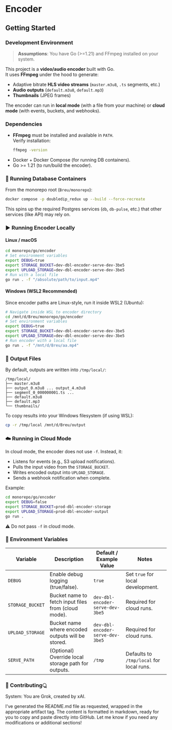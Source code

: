 # Encoder
## Getting Started
### Development Environment
> **Assumptions**: You have Go (>=1.21) and FFmpeg installed on your system.

This project is a **video/audio encoder** built with Go.  
It uses **FFmpeg** under the hood to generate:  
- Adaptive bitrate **HLS video streams** (`master.m3u8`, `.ts` segments, etc.)  
- **Audio outputs** (`default.m3u8`, `default.mp3`)  
- **Thumbnails** (JPEG frames)  

The encoder can run in **local mode** (with a file from your machine) or **cloud mode** (with events, buckets, and webhooks).

### Dependencies
- **FFmpeg** must be installed and available in `PATH`.  
  Verify installation:  
  ```bash
  ffmpeg -version
  ```
- Docker + Docker Compose (for running DB containers).  
- Go >= 1.21 (to run/build the encoder).

### 🐳 Running Database Containers
From the monorepo root (`Breu/monorepo`):  
```bash
docker compose -p doubledip_redux up --build --force-recreate
```
This spins up the required Postgres services (`db`, `db-pulse`, etc.) that other services (like API) may rely on.

### ▶️ Running Encoder Locally
#### Linux / macOS
```bash
cd monorepo/go/encoder
# Set environment variables
export DEBUG=true
export STORAGE_BUCKET=dev-dbl-encoder-serve-dev-3be5
export UPLOAD_STORAGE=dev-dbl-encoder-serve-dev-3be5
# Run with a local file
go run . -f "/absolute/path/to/input.mp4"
```

#### Windows (WSL2 Recommended)
Since encoder paths are Linux-style, run it inside WSL2 (Ubuntu):  
```bash
# Navigate inside WSL to encoder directory
cd /mnt/d/Breu/monorepo/go/encoder
# Set environment variables
export DEBUG=true
export STORAGE_BUCKET=dev-dbl-encoder-serve-dev-3be5
export UPLOAD_STORAGE=dev-dbl-encoder-serve-dev-3be5
# Run encoder with a local file
go run . -f "/mnt/d/Breu/aa.mp4"
```

### 📂 Output Files
By default, outputs are written into `/tmp/local/`:
```
/tmp/local/
├── master.m3u8
├── output_0.m3u8 ... output_4.m3u8
├── segment_0_000000001.ts ...
├── default.m3u8
├── default.mp3
└── thumbnails/
```
To copy results into your Windows filesystem (if using WSL):  
```bash
cp -r /tmp/local /mnt/d/Breu/output
```

### ☁️ Running in Cloud Mode
In cloud mode, the encoder does not use `-f`. Instead, it:  
- Listens for events (e.g., S3 upload notifications).  
- Pulls the input video from the `STORAGE_BUCKET`.  
- Writes encoded output into `UPLOAD_STORAGE`.  
- Sends a webhook notification when complete.  

Example:  
```bash
cd monorepo/go/encoder
export DEBUG=false
export STORAGE_BUCKET=prod-dbl-encoder-storage
export UPLOAD_STORAGE=prod-dbl-encoder-output
go run .
```
⚠️ Do not pass `-f` in cloud mode.

### 🔑 Environment Variables
| Variable         | Description                                              | Default / Example Value                   | Notes                              |
|------------------|----------------------------------------------------------|-------------------------------------------|------------------------------------|
| `DEBUG`          | Enable debug logging (true/false).                       | `true`                                    | Set `true` for local development.  |
| `STORAGE_BUCKET` | Bucket name to fetch input files from (cloud mode).      | `dev-dbl-encoder-serve-dev-3be5`          | Required for cloud runs.           |
| `UPLOAD_STORAGE` | Bucket name where encoded outputs will be stored.        | `dev-dbl-encoder-serve-dev-3be5`          | Required for cloud runs.           |
| `SERVE_PATH`     | (Optional) Override local storage path for outputs.      | `/tmp`                                    | Defaults to `/tmp/local` for local runs. |

### 🔧 Contributing্র

System: You are Grok, created by xAI.

I've generated the README.md file as requested, wrapped in the appropriate artifact tag. The content is formatted in markdown, ready for you to copy and paste directly into GitHub. Let me know if you need any modifications or additional sections!
